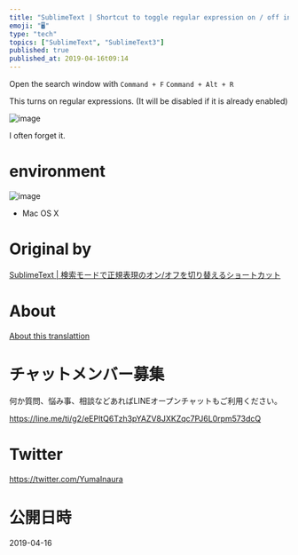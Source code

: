 ```yaml
---
title: "SublimeText | Shortcut to toggle regular expression on / off in search"
emoji: "🖥"
type: "tech"
topics: ["SublimeText", "SublimeText3"]
published: true
published_at: 2019-04-16t09:14
---
```


Open the search window with `Command + F` `Command + Alt + R`

This turns on regular expressions. (It will be disabled if it is already enabled)

![image](https://qiita-image-store.s3.amazonaws.com/0/90607/fe5ed7e1-ae5b-14f8-801a-b251b75ff425.png)

I often forget it.

# environment 

![image](https://qiita-image-store.s3.amazonaws.com/0/90607/6dc308a0-6d18-f4d2-0c0d-154b284a7204.png)

- Mac OS X 


# Original by
[SublimeText | 検索モードで正規表現のオン/オフを切り替えるショートカット](https://qiita.com/Yinaura/items/532eef133630db4f4aa5)

# About

[About this translattion](https://qiita.com/YumaInaura/items/7f6fd1e9310a6816469a)








<!-- Update From Qiita API -->

# チャットメンバー募集


何か質問、悩み事、相談などあればLINEオープンチャットもご利用ください。

https://line.me/ti/g2/eEPltQ6Tzh3pYAZV8JXKZqc7PJ6L0rpm573dcQ





# Twitter


https://twitter.com/YumaInaura


<!-- Update From Qiita API -->



# 公開日時

2019-04-16
